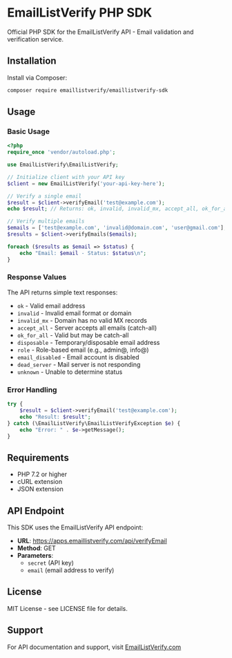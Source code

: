 # EmailListVerify PHP SDK

Official PHP SDK for the EmailListVerify API - Email validation and verification service.

## Installation

Install via Composer:

```bash
composer require emaillistverify/emaillistverify-sdk
```

## Usage

### Basic Usage

```php
<?php
require_once 'vendor/autoload.php';

use EmailListVerify\EmailListVerify;

// Initialize client with your API key
$client = new EmailListVerify('your-api-key-here');

// Verify a single email
$result = $client->verifyEmail('test@example.com');
echo $result; // Returns: ok, invalid, invalid_mx, accept_all, ok_for_all, disposable, role, email_disabled, dead_server, or unknown

// Verify multiple emails
$emails = ['test@example.com', 'invalid@domain.com', 'user@gmail.com'];
$results = $client->verifyEmails($emails);

foreach ($results as $email => $status) {
    echo "Email: $email - Status: $status\n";
}
```

### Response Values

The API returns simple text responses:

- `ok` - Valid email address
- `invalid` - Invalid email format or domain
- `invalid_mx` - Domain has no valid MX records
- `accept_all` - Server accepts all emails (catch-all)
- `ok_for_all` - Valid but may be catch-all
- `disposable` - Temporary/disposable email address
- `role` - Role-based email (e.g., admin@, info@)
- `email_disabled` - Email account is disabled
- `dead_server` - Mail server is not responding
- `unknown` - Unable to determine status

### Error Handling

```php
try {
    $result = $client->verifyEmail('test@example.com');
    echo "Result: $result";
} catch (\EmailListVerify\EmailListVerifyException $e) {
    echo "Error: " . $e->getMessage();
}
```

## Requirements

- PHP 7.2 or higher
- cURL extension
- JSON extension

## API Endpoint

This SDK uses the EmailListVerify API endpoint:
- **URL**: https://apps.emaillistverify.com/api/verifyEmail
- **Method**: GET
- **Parameters**: 
  - `secret` (API key)
  - `email` (email address to verify)

## License

MIT License - see LICENSE file for details.

## Support

For API documentation and support, visit [EmailListVerify.com](https://emaillistverify.com)
